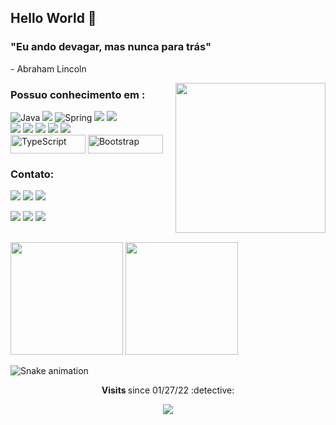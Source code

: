 
<p><h2> Hello World 👋 </h2>

<h3>  "Eu ando devagar, mas nunca para trás" </h3>

<p>                       - Abraham Lincoln </p>
<img align="right" width="240px" height="240px" src="https://i.imgur.com/Wu2cyHn.png>"> 
<div>
  
<h3> Possuo conhecimento em : </h3>
    
<td><img alt="Java" src="https://img.shields.io/badge/java-%23ED8B00.svg?&style=for-the-badge&logo=java&logoColor=white"/></td>
<img src= https://img.shields.io/badge/Eclipse-2C2255?style=for-the-badge&logo=eclipse&logoColor=white>
<td><img alt="Spring" src="https://img.shields.io/badge/spring-%236DB33F.svg?&style=for-the-badge&logo=spring&logoColor=white"/></td>
<img src= https://img.shields.io/badge/MySQL-005C84?style=for-the-badge&logo=mysql&logoColor=white>
<img src= https://img.shields.io/badge/Postman-FF6C37?style=for-the-badge&logo=Postman&logoColor=white>
<br>  
<img src= https://img.shields.io/badge/Angular-DD0031?style=for-the-badge&logo=angular&logoColor=white />
<img src= "https://img.shields.io/badge/HTML5-E34F26?style=for-the-badge&logo=html5&logoColor=white">
<img src= "https://img.shields.io/badge/CSS3-1572B6?style=for-the-badge&logo=css3&logoColor=white">
<img src= https://img.shields.io/badge/GIT-E44C30?style=for-the-badge&logo=git&logoColor=white>   
<img src= "https://img.shields.io/badge/JavaScript-F7DF1E?style=for-the-badge&logo=javascript&logoColor=black">
<br>  
<img align="center" alt="TypeScript" height="30" width="120" src="https://img.shields.io/badge/TypeScript-007ACC?style=for-the-badge&logo=typescript&logoColor=white">
<img align="center" alt="Bootstrap" height="30" width="120" src="https://img.shields.io/badge/Bootstrap-563D7C?style=for-the-badge&logo=bootstrap&logoColor=white">

</div>

<div>
  
<h3>Contato: </h3>
<a href="https://www.facebook.com/wagner.moreiradeamorim" target="_blank"><img src="https://img.shields.io/badge/Facebook-1877F2?style=for-the-badge&logo=facebook&logoColor=white" target="_blank"></a>  
<a href="https://www.instagram.com/wagner_karmo/" target="_blank"><img src="https://img.shields.io/badge/-Instagram-%23E4405F?style=for-the-badge&logo=instagram&logoColor=white" target="_blank"></a>
<a href="https://www.linkedin.com/in/wagneramorimcarmo/" target="_blank"><img src="https://img.shields.io/badge/-LinkedIn-%230077B5?style=for-the-badge&logo=linkedin&logoColor=white" target="_blank"></a>
  
<a href="mailto:wagner.amorim.carmo@gmail.com?subject=Hello%20again"><img src="https://img.shields.io/badge/-Gmail-%23333?style=for-the-badge&logo=gmail&logoColor=white" target="_blank"></a>
  <a href = "mailto:amorim.carmo@hotmail.com"><img src="https://img.shields.io/badge/Outlook-0078D4?style=for-the-badge&logo=microsoft-outlook&logoColor=white" target="_blank"></a>
  <a href="https://www.youtube.com/channel/UCNqght8u4Gxfl89cRgKfOWA" target="_blank"><img src="https://img.shields.io/badge/YouTube-FF0000?style=for-the-badge&logo=youtube&logoColor=white" target="_blank"></a>

</div>

<br>

<div align="left">
<a href="https://github.com/WagnerCarmo"> 
<img height="180em" src="https://github-readme-stats.vercel.app/api?username=WagnerCarmo&show_icons=true&theme=tokyonight&include_all_commits=true&count_private=true"/></a>
<img height="180em" src="https://github-readme-stats.vercel.app/api/top-langs/?username=WagnerCarmo&layout=compact&langs_count=7&theme=tokyonight"/>
</div>

![Snake animation](https://github.com/WagnerCarmo/WagnerCarmo/blob/output/github-contribution-grid-snake.svg)
  
<p align="center"><strong> Visits </strong> since 01/27/22 :detective: <br>
<p align="center"> 
<img alingn="center" src="https://profile-counter.glitch.me/WagnerCarmo/count.svg" />
</p>
